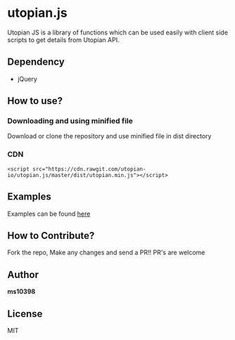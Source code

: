 # utopian.js

Utopian JS is a library of functions which can be used easily with client side scripts to get details from Utopian API.

## Dependency

- jQuery

## How to use?

### Downloading and using minified file

Download or clone the repository and use minified file in dist directory

### CDN

```
<script src="https://cdn.rawgit.com/utopian-io/utopian.js/master/dist/utopian.min.js"></script>
```

## Examples

Examples can be found [here](examples/index.html)

## How to Contribute?

Fork the repo, Make any changes and send a PR!!
PR's are welcome

## Author

**ms10398**

## License

MIT
